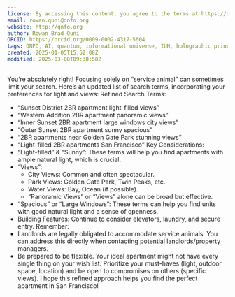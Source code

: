 ```yaml
---
license: By accessing this content, you agree to the terms at https://qnfo.org/LICENSE
email: rowan.quni@qnfo.org
website: http://qnfo.org
author: Rowan Brad Quni
ORCID: https://orcid.org/0009-0002-4317-5604
tags: QNFO, AI, quantum, informational universe, IUH, holographic principle
created: 2025-01-05T15:52:08Z
modified: 2025-03-08T09:38:58Z
---
```


You’re absolutely right! Focusing solely on “service animal” can sometimes limit your search.
Here’s an updated list of search terms, incorporating your preferences for light and views:
Refined Search Terms:
 - “Sunset District 2BR apartment light-filled views”
 - “Western Addition 2BR apartment panoramic views”
 - “Inner Sunset 2BR apartment large windows city views”
 - “Outer Sunset 2BR apartment sunny spacious”
 - “2BR apartments near Golden Gate Park stunning views”
 - “Light-filled 2BR apartments San Francisco”
Key Considerations:
 - “Light-filled” & “Sunny”: These terms will help you find apartments with ample natural light, which is crucial.
 - “Views”:
   - City Views: Common and often spectacular.
   - Park Views: Golden Gate Park, Twin Peaks, etc.
   - Water Views: Bay, Ocean (if possible).
   - “Panoramic Views” or “Views” alone can be broad but effective.
 - “Spacious” or “Large Windows”: These terms can help you find units with good natural light and a sense of openness.
 - Building Features: Continue to consider elevators, laundry, and secure entry.
Remember:
 - Landlords are legally obligated to accommodate service animals. You can address this directly when contacting potential landlords/property managers.
 - Be prepared to be flexible. Your ideal apartment might not have every single thing on your wish list. Prioritize your must-haves (light, outdoor space, location) and be open to compromises on others (specific views).
I hope this refined approach helps you find the perfect apartment in San Francisco!
